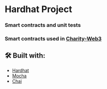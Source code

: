 # Hardhat Project

### Smart contracts and unit tests

### Smart contracts used in [Charity-Web3](https://github.com/DanielDimitrov5/Charity-Web3)

## 🛠 Built with:
* [Hardhat](https://github.com/NomicFoundation/hardhat)
* [Mocha](https://github.com/mochajs/mocha)
* [Chai](https://github.com/chaijs/chai)